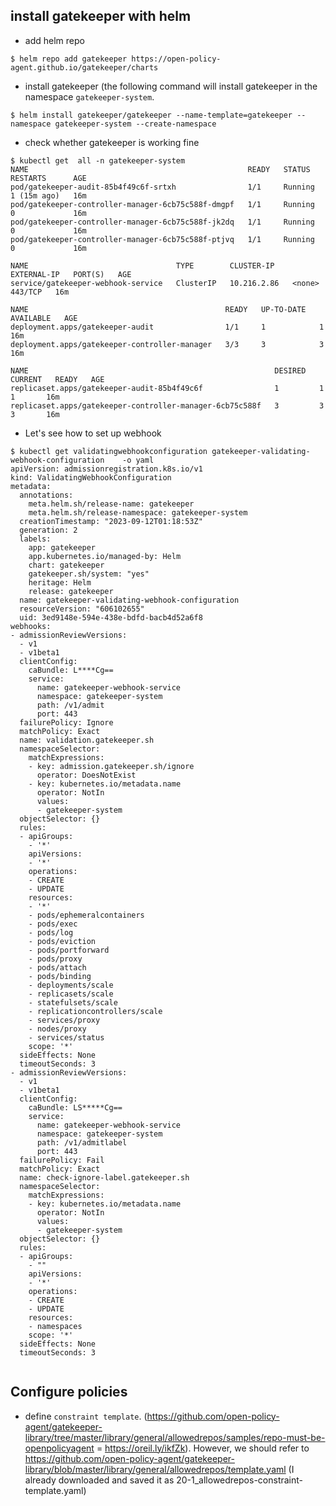 ## install gatekeeper with helm
- add helm repo
```
$ helm repo add gatekeeper https://open-policy-agent.github.io/gatekeeper/charts
``` 

- install gatekeeper (the following command will install gatekeeper in the namespace `gatekeeper-system`.
```
$ helm install gatekeeper/gatekeeper --name-template=gatekeeper --namespace gatekeeper-system --create-namespace
``` 

- check whether gatekeeper is working fine
```
$ kubectl get  all -n gatekeeper-system
NAME                                                 READY   STATUS    RESTARTS      AGE
pod/gatekeeper-audit-85b4f49c6f-srtxh                1/1     Running   1 (15m ago)   16m
pod/gatekeeper-controller-manager-6cb75c588f-dmgpf   1/1     Running   0             16m
pod/gatekeeper-controller-manager-6cb75c588f-jk2dq   1/1     Running   0             16m
pod/gatekeeper-controller-manager-6cb75c588f-ptjvq   1/1     Running   0             16m

NAME                                 TYPE        CLUSTER-IP    EXTERNAL-IP   PORT(S)   AGE
service/gatekeeper-webhook-service   ClusterIP   10.216.2.86   <none>        443/TCP   16m

NAME                                            READY   UP-TO-DATE   AVAILABLE   AGE
deployment.apps/gatekeeper-audit                1/1     1            1           16m
deployment.apps/gatekeeper-controller-manager   3/3     3            3           16m

NAME                                                       DESIRED   CURRENT   READY   AGE
replicaset.apps/gatekeeper-audit-85b4f49c6f                1         1         1       16m
replicaset.apps/gatekeeper-controller-manager-6cb75c588f   3         3         3       16m

```

- Let's see how to set up webhook
```
$ kubectl get validatingwebhookconfiguration gatekeeper-validating-webhook-configuration    -o yaml
apiVersion: admissionregistration.k8s.io/v1
kind: ValidatingWebhookConfiguration
metadata:
  annotations:
    meta.helm.sh/release-name: gatekeeper
    meta.helm.sh/release-namespace: gatekeeper-system
  creationTimestamp: "2023-09-12T01:18:53Z"
  generation: 2
  labels:
    app: gatekeeper
    app.kubernetes.io/managed-by: Helm
    chart: gatekeeper
    gatekeeper.sh/system: "yes"
    heritage: Helm
    release: gatekeeper
  name: gatekeeper-validating-webhook-configuration
  resourceVersion: "606102655"
  uid: 3ed9148e-594e-438e-bdfd-bacb4d52a6f8
webhooks:
- admissionReviewVersions:
  - v1
  - v1beta1
  clientConfig:
    caBundle: L****Cg==
    service:
      name: gatekeeper-webhook-service
      namespace: gatekeeper-system
      path: /v1/admit
      port: 443
  failurePolicy: Ignore
  matchPolicy: Exact
  name: validation.gatekeeper.sh
  namespaceSelector:
    matchExpressions:
    - key: admission.gatekeeper.sh/ignore
      operator: DoesNotExist
    - key: kubernetes.io/metadata.name
      operator: NotIn
      values:
      - gatekeeper-system
  objectSelector: {}
  rules:
  - apiGroups:
    - '*'
    apiVersions:
    - '*'
    operations:
    - CREATE
    - UPDATE
    resources:
    - '*'
    - pods/ephemeralcontainers
    - pods/exec
    - pods/log
    - pods/eviction
    - pods/portforward
    - pods/proxy
    - pods/attach
    - pods/binding
    - deployments/scale
    - replicasets/scale
    - statefulsets/scale
    - replicationcontrollers/scale
    - services/proxy
    - nodes/proxy
    - services/status
    scope: '*'
  sideEffects: None
  timeoutSeconds: 3
- admissionReviewVersions:
  - v1
  - v1beta1
  clientConfig:
    caBundle: LS*****Cg==
    service:
      name: gatekeeper-webhook-service
      namespace: gatekeeper-system
      path: /v1/admitlabel
      port: 443
  failurePolicy: Fail
  matchPolicy: Exact
  name: check-ignore-label.gatekeeper.sh
  namespaceSelector:
    matchExpressions:
    - key: kubernetes.io/metadata.name
      operator: NotIn
      values:
      - gatekeeper-system
  objectSelector: {}
  rules:
  - apiGroups:
    - ""
    apiVersions:
    - '*'
    operations:
    - CREATE
    - UPDATE
    resources:
    - namespaces
    scope: '*'
  sideEffects: None
  timeoutSeconds: 3


```

## Configure policies
- define `constraint template`. (https://github.com/open-policy-agent/gatekeeper-library/tree/master/library/general/allowedrepos/samples/repo-must-be-openpolicyagent = https://oreil.ly/ikfZk). However, we should refer to https://github.com/open-policy-agent/gatekeeper-library/blob/master/library/general/allowedrepos/template.yaml (I already downloaded and saved it as 20-1_allowedrepos-constraint-template.yaml)
